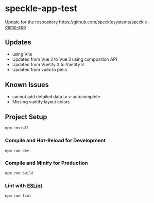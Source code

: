 # speckle-app-test

Update for the respository https://github.com/specklesystems/speckle-demo-app

## Updates

- using Vite
- Updated from Vue 2 to Vue 3 using composition API
- Updated from Vuetify 2 to Vuetify 3
- Updated from vuex to pinia

## Known Issues

- cannot add detailed data to v-autocomplete
- Missing vuetify layout colors

## Project Setup

```sh
npm install
```

### Compile and Hot-Reload for Development

```sh
npm run dev
```

### Compile and Minify for Production

```sh
npm run build
```

### Lint with [ESLint](https://eslint.org/)

```sh
npm run lint
```
